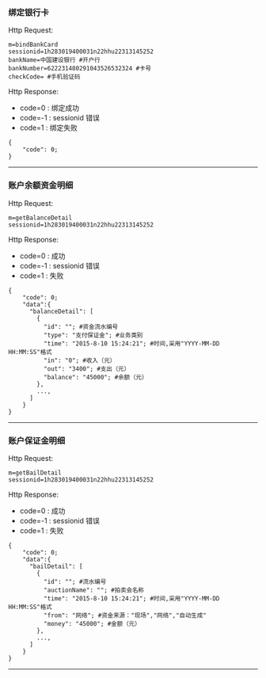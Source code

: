 ### <a name="1">绑定银行卡</a>
Http Request: 

```
m=bindBankCard
sessionid=1h283019400031n22hhu22313145252
bankName=中国建设银行 #开户行
bankNumber=622231480291043526532324 #卡号
checkCode= #手机验证码
```

Http Response:

- code=0 : 绑定成功
- code=-1 : sessionid 错误
- code=1 : 绑定失败

``` 
{ 
    "code": 0;   
} 
```
---

### <a name="2">账户余额资金明细</a>
Http Request: 

```
m=getBalanceDetail
sessionid=1h283019400031n22hhu22313145252
```

Http Response:

- code=0 : 成功
- code=-1 : sessionid 错误
- code=1 : 失败

``` 
{ 
    "code": 0; 
    "data":{
      "balanceDetail": [
        {
          "id": ""; #资金流水编号
          "type": "支付保证金"; #业务类别
          "time": "2015-8-10 15:24:21"; #时间,采用"YYYY-MM-DD HH:MM:SS"格式
          "in": "0"; #收入（元）
          "out": "3400"; #支出（元）
          "balance": "45000"; #余额（元）
        },
        ...,
      ]
    }
} 
```
---
### <a name="3">账户保证金明细</a>
Http Request: 

```
m=getBailDetail
sessionid=1h283019400031n22hhu22313145252
```

Http Response:

- code=0 : 成功
- code=-1 : sessionid 错误
- code=1 : 失败

``` 
{ 
    "code": 0; 
    "data":{
      "bailDetail": [
        {
          "id": ""; #流水编号
          "auctionName": ""; #拍卖会名称
          "time": "2015-8-10 15:24:21"; #时间,采用"YYYY-MM-DD HH:MM:SS"格式
          "from": "网络"; #资金来源："现场","网络","自动生成"
          "money": "45000"; #金额（元）
        },
        ...,
      ]
    }
} 
```
---
